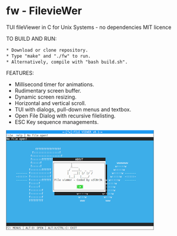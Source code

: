 # fw - FilevieWer

TUI fileViewer in C for Unix Systems - no dependencies
MIT licence

TO BUILD AND RUN:

    * Download or clone repository.
    * Type "make" and "./fw" to run.
    * Alternatively, compile with "bash build.sh".
    
FEATURES:
- Millisecond timer for animations.
- Rudimentary screen buffer. 
- Dynamic screen resizing.
- Horizontal and vertical scroll.
- TUI with dialogs, pull-down menus and textbox.
- Open File Dialog with recursive filelisting.
- ESC Key sequence managements.

![Alt text](fw.png?raw=true "Demo")
